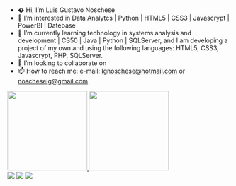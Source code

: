 - � Hi, I’m  Luis  Gustavo Noschese
- 👀 I’m interested in Data Analytcs | Python | HTML5 | CSS3 | Javascrypt | PowerBI  |  Datebase
- 🌱 I’m currently learning technology in systems analysis and development  |  CS50  |  Java  | Python | SQLServer, and I am developing a project of my own and using the following languages:  HTML5,  CSS3,  Javascrypt,  PHP,  SQLServer. 
- 💞️ I’m looking to collaborate on 
- 📫 How to reach me: e-mail: lgnoschese@hotmail.com or noscheselg@gmail.com
<div>
  <a href="https://beacons.ai/lgnoschese">
  <img height="180em" src="https://github-readme-stats.vercel.app/api?username=lgnoschese&show_icons=true&theme=dark&include_all_commits=true&count_private=true"/>
  <img height="180em" src="https://github-readme-stats.vercel.app/api/top-langs/?username=lgnoschese&layout=compact&langs_count=16&theme=dark"/>
</div>
  
<div>
<a href="https://discord.Noschese#9759" target="_blank"><img src="https://discord.com/channels/840014834140577813/880844710992822293"></a>
  <a href = "mailto:https://mail.google.com/mail/u/0/?tab=rm&ogbl#inbox"><img src="https://img.shields.io/badge/Gmail-D14836?style=for-tbadge&logo=gmail&logoColor=white" target=" _blank"></a>
  <a href="https://www.linkedin.com/in/lu%C3%ADs-gustavo-noschese-13b141b7/" target="_blank"><img src="https://img.shields.io/badge/LinkedIn-0077B5?style=for-the-badge&logo=linkedin&logoColor=white" target="_blank"></a>
</div>


<!---
LGNoschese/LGNoschese is a ✨ special ✨ repository because its `README.md` (this file) appears on your GitHub profile.
You can click the Preview link to take a look at your changes.
--->
